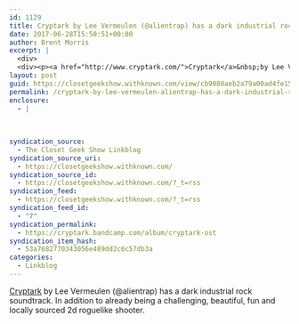```yaml
---
id: 1129
title: Cryptark by Lee Vermeulen (@alientrap) has a dark industrial rock soundtrack.
date: 2017-06-28T15:50:51+00:00
author: Brent Morris
excerpt: |
  <div>
  <div><p><a href="http://www.cryptark.com/">Cryptark</a>&nbsp;by Lee Vermeulen (@alientrap) has a dark industrial rock soundtrack.&nbsp;In addition to already being a challenging, beautiful, fun and locally sourced 2d&nbsp;roguelike shooter.</p></div></div>
layout: post
guid: https://closetgeekshow.withknown.com/view/cb9980aeb2a79a00ad4fe15d46539285
permalink: /cryptark-by-lee-vermeulen-alientrap-has-a-dark-industrial-rock-soundtrack/
enclosure:
  - |
    
    
    
syndication_source:
  - The Closet Geek Show Linkblog
syndication_source_uri:
  - https://closetgeekshow.withknown.com/
syndication_source_id:
  - https://closetgeekshow.withknown.com/?_t=rss
syndication_feed:
  - https://closetgeekshow.withknown.com/?_t=rss
syndication_feed_id:
  - "7"
syndication_permalink:
  - https://cryptark.bandcamp.com/album/cryptark-ost
syndication_item_hash:
  - 53a7682770343056e489dd2c6c57db3a
categories:
  - Linkblog
---
```

<div class="known-bookmark">
  <div class="e-content">
    <p>
      <a href="http://www.cryptark.com/">Cryptark</a> by Lee Vermeulen (@alientrap) has a dark industrial rock soundtrack. In addition to already being a challenging, beautiful, fun and locally sourced 2d roguelike shooter.
    </p>
  </div>
</div>